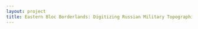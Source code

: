 ```yaml
--- 
layout: project 
title: Eastern Bloc Borderlands: Digitizing Russian Military Topographic Maps of Eastern Europe, 1883-1947
---
```



